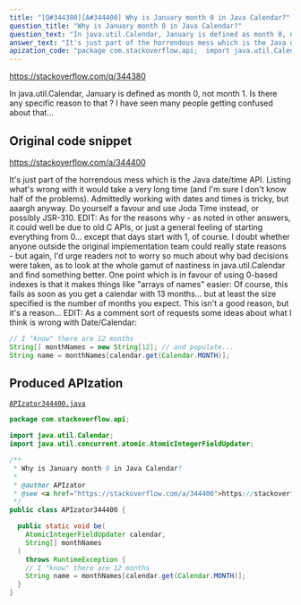 ```yaml
---
title: "[Q#344380][A#344400] Why is January month 0 in Java Calendar?"
question_title: "Why is January month 0 in Java Calendar?"
question_text: "In java.util.Calendar, January is defined as month 0, not month 1. Is there any specific reason to that ? I have seen many people getting confused about that..."
answer_text: "It's just part of the horrendous mess which is the Java date/time API. Listing what's wrong with it would take a very long time (and I'm sure I don't know half of the problems). Admittedly working with dates and times is tricky, but aaargh anyway. Do yourself a favour and use Joda Time instead, or possibly JSR-310. EDIT: As for the reasons why - as noted in other answers, it could well be due to old C APIs, or just a general feeling of starting everything from 0... except that days start with 1, of course. I doubt whether anyone outside the original implementation team could really state reasons - but again, I'd urge readers not to worry so much about why bad decisions were taken, as to look at the whole gamut of nastiness in java.util.Calendar and find something better. One point which is in favour of using 0-based indexes is that it makes things like \"arrays of names\" easier: Of course, this fails as soon as you get a calendar with 13 months... but at least the size specified is the number of months you expect. This isn't a good reason, but it's a reason... EDIT: As a comment sort of requests some ideas about what I think is wrong with Date/Calendar:"
apization_code: "package com.stackoverflow.api;  import java.util.Calendar; import java.util.concurrent.atomic.AtomicIntegerFieldUpdater;  /**  * Why is January month 0 in Java Calendar?  *  * @author APIzator  * @see <a href=\"https://stackoverflow.com/a/344400\">https://stackoverflow.com/a/344400</a>  */ public class APIzator344400 {    public static void be(     AtomicIntegerFieldUpdater calendar,     String[] monthNames   )     throws RuntimeException {     // I \"know\" there are 12 months     String name = monthNames[calendar.get(Calendar.MONTH)];   } }"
---
```


https://stackoverflow.com/q/344380

In java.util.Calendar, January is defined as month 0, not month 1. Is there any specific reason to that ?
I have seen many people getting confused about that...



## Original code snippet

https://stackoverflow.com/a/344400

It&#x27;s just part of the horrendous mess which is the Java date/time API. Listing what&#x27;s wrong with it would take a very long time (and I&#x27;m sure I don&#x27;t know half of the problems). Admittedly working with dates and times is tricky, but aaargh anyway.
Do yourself a favour and use Joda Time instead, or possibly JSR-310.
EDIT: As for the reasons why - as noted in other answers, it could well be due to old C APIs, or just a general feeling of starting everything from 0... except that days start with 1, of course. I doubt whether anyone outside the original implementation team could really state reasons - but again, I&#x27;d urge readers not to worry so much about why bad decisions were taken, as to look at the whole gamut of nastiness in java.util.Calendar and find something better.
One point which is in favour of using 0-based indexes is that it makes things like &quot;arrays of names&quot; easier:
Of course, this fails as soon as you get a calendar with 13 months... but at least the size specified is the number of months you expect.
This isn&#x27;t a good reason, but it&#x27;s a reason...
EDIT: As a comment sort of requests some ideas about what I think is wrong with Date/Calendar:

```java
// I "know" there are 12 months
String[] monthNames = new String[12]; // and populate...
String name = monthNames[calendar.get(Calendar.MONTH)];
```

## Produced APIzation

[`APIzator344400.java`](https://github.com/pasqualesalza/apization-temp-data/raw/master/apizations/java/APIzator344400.java)

```java
package com.stackoverflow.api;

import java.util.Calendar;
import java.util.concurrent.atomic.AtomicIntegerFieldUpdater;

/**
 * Why is January month 0 in Java Calendar?
 *
 * @author APIzator
 * @see <a href="https://stackoverflow.com/a/344400">https://stackoverflow.com/a/344400</a>
 */
public class APIzator344400 {

  public static void be(
    AtomicIntegerFieldUpdater calendar,
    String[] monthNames
  )
    throws RuntimeException {
    // I "know" there are 12 months
    String name = monthNames[calendar.get(Calendar.MONTH)];
  }
}

```